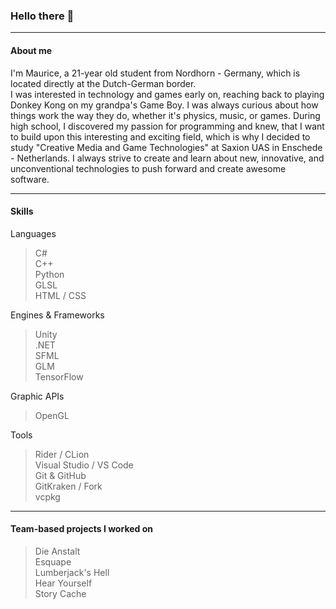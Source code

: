 ### Hello there 👋
***
#### About me
I'm Maurice, a 21-year old student from Nordhorn - Germany, which is located directly at the Dutch-German border.</br> I was interested in technology and games early on, reaching back to playing Donkey Kong on my grandpa's Game Boy. I was always curious about how things work the way they do, whether it's physics, music, or games. During high school, I discovered my passion for programming and knew, that I want to build upon this interesting and exciting field, which is why I decided to study "Creative Media and Game Technologies" at Saxion UAS in Enschede - Netherlands. I always strive to create and learn about new, innovative, and unconventional technologies to push forward and create awesome software.
***
#### Skills
Languages
 > C# </br>
 > C++ </br>
 > Python </br>
 > GLSL </br>
 > HTML / CSS </br>

Engines & Frameworks
> Unity </br>
> .NET </br>
> SFML </br>
> GLM </br>
> TensorFlow </br>

Graphic APIs
> OpenGL

Tools
> Rider / CLion </br>
> Visual Studio / VS Code </br>
> Git & GitHub </br>
> GitKraken / Fork </br>
> vcpkg
***
#### Team-based projects I worked on
> Die Anstalt </br>
> Esquape </br>
> Lumberjack's Hell </br>
> Hear Yourself </br>
> Story Cache </br>
